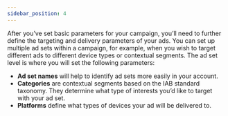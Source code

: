 ```yaml
---
sidebar_position: 4
---
```

After you’ve set basic parameters for your campaign, you’ll need to further define the targeting and delivery parameters of your ads. You can set up multiple ad sets within a campaign, for example, when you wish to target different ads to different device types or contextual segments. The ad set level is where you will set the following parameters:

- **Ad set names** will help to identify ad sets more easily in your account.
- **Categories** are contextual segments based on the IAB standard taxonomy. They determine what type of interests you’d like to target with your ad set.
- **Platforms** define what types of devices your ad will be delivered to.
